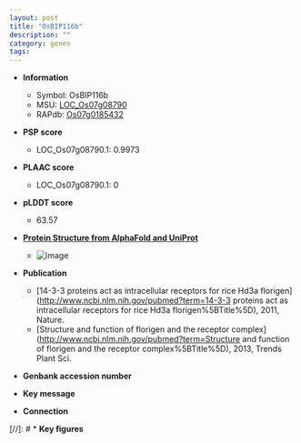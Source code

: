 ```yaml
---
layout: post
title: "OsBIP116b"
description: ""
category: genes
tags: 
---
```


* **Information**  
    + Symbol: OsBIP116b  
    + MSU: [LOC_Os07g08790](http://rice.plantbiology.msu.edu/cgi-bin/ORF_infopage.cgi?orf=LOC_Os07g08790)  
    + RAPdb: [Os07g0185432](http://rapdb.dna.affrc.go.jp/viewer/gbrowse_details/irgsp1?name=Os07g0185432)  

* **PSP score**  
    + LOC_Os07g08790.1: 0.9973 

* **PLAAC score**  
    + LOC_Os07g08790.1: 0 

* **pLDDT score**
    + 63.57

* **[Protein Structure from AlphaFold and UniProt](https://www.uniprot.org/uniprotkb/A0A0P0X365/entry#structure)**
    + ![image](https://ricepsp.github.io/images/A/AF-A0A0P0X365-F1.png)

* **Publication**  
    + [14-3-3 proteins act as intracellular receptors for rice Hd3a florigen](http://www.ncbi.nlm.nih.gov/pubmed?term=14-3-3 proteins act as intracellular receptors for rice Hd3a florigen%5BTitle%5D), 2011, Nature.
    + [Structure and function of florigen and the receptor complex](http://www.ncbi.nlm.nih.gov/pubmed?term=Structure and function of florigen and the receptor complex%5BTitle%5D), 2013, Trends Plant Sci.

* **Genbank accession number**  

* **Key message**  

* **Connection**  

[//]: # * **Key figures**  


